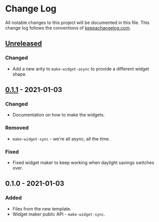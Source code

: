# Change Log
All notable changes to this project will be documented in this file. This change log follows the conventions of [keepachangelog.com](http://keepachangelog.com/).

## [Unreleased]
### Changed
- Add a new arity to `make-widget-async` to provide a different widget shape.

## [0.1.1] - 2021-01-03
### Changed
- Documentation on how to make the widgets.

### Removed
- `make-widget-sync` - we're all async, all the time.

### Fixed
- Fixed widget maker to keep working when daylight savings switches over.

## 0.1.0 - 2021-01-03
### Added
- Files from the new template.
- Widget maker public API - `make-widget-sync`.

[Unreleased]: https://github.com/your-name/project/compare/0.1.1...HEAD
[0.1.1]: https://github.com/your-name/project/compare/0.1.0...0.1.1
